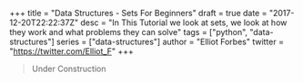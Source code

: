 +++
title = "Data Structures - Sets For Beginners"
draft = true
date = "2017-12-20T22:22:37Z"
desc = "In This Tutorial we look at sets, we look at how they work and what problems they can solve"
tags = ["python", "data-structures"]
series = ["data-structures"]
author = "Elliot Forbes"
twitter = "https://twitter.com/Elliot_F"
+++

> Under Construction